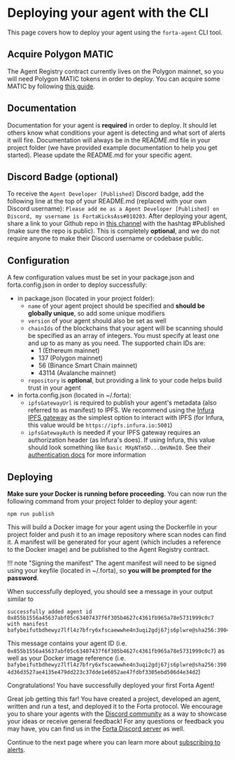 # Deploying your agent with the CLI

This page covers how to deploy your agent using the `forta-agent` CLI tool.

## Acquire Polygon MATIC

The Agent Registry contract currently lives on the Polygon mainnet, so you will need Polygon MATIC tokens in order to deploy. You can acquire some MATIC by following [this guide](matic.md).

## Documentation

Documentation for your agent is **required** in order to deploy. It should let others know what conditions your agent is detecting and what sort of alerts it will fire. Documentation will always be in the README.md file in your project folder (we have provided example documentation to help you get started). Please update the README.md for your specific agent.

## Discord Badge (optional)

To receive the `Agent Developer [Published]` Discord badge, add the following line at the top of your README.md (replaced with your own Discord username): `Please add me as a Agent Developer [Published] on Discord, my username is FortaKicksAss#010203`. After deploying your agent, share a link to your Github repo in [this channel](https://discord.gg/9V8CH8fCHr) with the hashtag #Published (make sure the repo is public). This is completely **optional**, and we do not require anyone to make their Discord username or codebase public.

## Configuration

A few configuration values must be set in your package.json and forta.config.json in order to deploy successfully:

- in package.json (located in your project folder):
    - `name` of your agent project should be specified and **should be globally unique**, so add some unique modifiers
    - `version` of your agent should also be set as well
    - `chainIds` of the blockchains that your agent will be scanning should be specified as an array of integers. You must specify at least one and up to as many as you need. The supported chain IDs are:
        - 1 (Ethereum mainnet)
        - 137 (Polygon mainnet)
        - 56 (Binance Smart Chain mainnet)
        - 43114 (Avalanche mainnet)
    - `repository` is **optional**, but providing a link to your code helps build trust in your agent
- in forta.config.json (located in ~/.forta):
    - `ipfsGatewayUrl` is required to publish your agent's metadata (also referred to as manifest) to IPFS. We recommend using the [Infura IPFS gateway](https://infura.io/docs/ipfs) as the simplest option to interact with IPFS (for Infura, this value would be `https://ipfs.infura.io:5001`)
    - `ipfsGatewayAuth` is needed if your IPFS gateway requires an authorization header (as Infura's does). If using Infura, this value should look something like `Basic MXpNTm5D...QmVNmI0`. See their [authentication docs](https://infura.io/docs/ipfs#section/Authentication) for more information

## Deploying

**Make sure your Docker is running before proceeding**. You can now run the following command from your project folder to deploy your agent:

```
npm run publish
```

This will build a Docker image for your agent using the Dockerfile in your project folder and push it to an image repository where scan nodes can find it. A manifest will be generated for your agent (which includes a reference to the Docker image) and be published to the Agent Registry contract.

!!! note "Signing the manifest"
    The agent manifest will need to be signed using your keyfile (located in ~/.forta), so **you will be prompted for the password**.

When successfully deployed, you should see a message in your output similar to 
```
successfully added agent id 0x855b1556a45637abf05c63407437f6f305b4627c4361fb965a78e5731999c0c7 with manifest bafybeifutbdhewyz7lfl4z7bfry6xfscaewwhe4n3uqi2gdj67js6plwre@sha256:3904d36d3527ae4135e479dd223c37dde1e6052ae47fdbf3305ebd506d4e34d2
```
This message contains your agent ID (i.e. `0x855b1556a45637abf05c63407437f6f305b4627c4361fb965a78e5731999c0c7`) as well as your Docker image reference (i.e. `bafybeifutbdhewyz7lfl4z7bfry6xfscaewwhe4n3uqi2gdj67js6plwre@sha256:3904d36d3527ae4135e479dd223c37dde1e6052ae47fdbf3305ebd506d4e34d2`)

Congratulations! You have successfully deployed your first Forta Agent!

Great job getting this far! You have created a project, developed an agent, written and run a test, and deployed it to the Forta protocol. We encourage you to share your agents with the [Discord community](https://discord.gg/DUju5Dh4J9) as a way to showcase your ideas or receive general feedback! For any questions or feedback you may have, you can find us in the [Forta Discord server](https://discord.gg/DUju5Dh4J9) as well.

Continue to the next page where you can learn more about [subscribing to alerts](subscribing.md).
